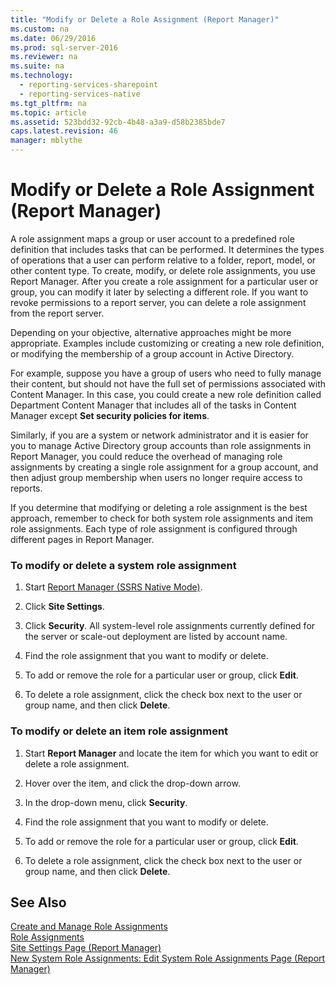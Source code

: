 ```yaml
---
title: "Modify or Delete a Role Assignment (Report Manager)"
ms.custom: na
ms.date: 06/29/2016
ms.prod: sql-server-2016
ms.reviewer: na
ms.suite: na
ms.technology: 
  - reporting-services-sharepoint
  - reporting-services-native
ms.tgt_pltfrm: na
ms.topic: article
ms.assetid: 523bdd32-92cb-4b48-a3a9-d58b2385bde7
caps.latest.revision: 46
manager: mblythe
---
```

# Modify or Delete a Role Assignment (Report Manager)
A role assignment maps a group or user account to a predefined role definition that includes tasks that can be performed. It determines the types of operations that a user can perform relative to a folder, report, model, or other content type. To create, modify, or delete role assignments, you use Report Manager. After you create a role assignment for a particular user or group, you can modify it later by selecting a different role. If you want to revoke permissions to a report server, you can delete a role assignment from the report server.  
  
 Depending on your objective, alternative approaches might be more appropriate. Examples include customizing or creating a new role definition, or modifying the membership of a group account in Active Directory.  
  
 For example, suppose you have a group of users who need to fully manage their content, but should not have the full set of permissions associated with Content Manager. In this case, you could create a new role definition called Department Content Manager that includes all of the tasks in Content Manager except **Set security policies for items**.  
  
 Similarly, if you are a system or network administrator and it is easier for you to manage Active Directory group accounts than role assignments in Report Manager, you could reduce the overhead of managing role assignments by creating a single role assignment for a group account, and then adjust group membership when users no longer require access to reports.  
  
 If you determine that modifying or deleting a role assignment is the best approach, remember to check for both system role assignments and item role assignments. Each type of role assignment is configured through different pages in Report Manager.  
  
### To modify or delete a system role assignment  
  
1.  Start [Report Manager  (SSRS Native Mode)](../../Topics/TopicNameNotContainA/Report-Manager---SSRS-Native-Mode-.md).  
  
2.  Click **Site Settings**.  
  
3.  Click **Security**. All system-level role assignments currently defined for the server or scale-out deployment are listed by account name.  
  
4.  Find the role assignment that you want to modify or delete.  
  
5.  To add or remove the role for a particular user or group, click **Edit**.  
  
6.  To delete a role assignment, click the check box next to the user or group name, and then click **Delete**.  
  
### To modify or delete an item role assignment  
  
1.  Start **Report Manager** and locate the item for which you want to edit or delete a role assignment.  
  
2.  Hover over the item, and click the drop-down arrow.  
  
3.  In the drop-down menu, click **Security**.  
  
4.  Find the role assignment that you want to modify or delete.  
  
5.  To add or remove the role for a particular user or group, click **Edit**.  
  
6.  To delete a role assignment, click the check box next to the user or group name, and then click **Delete**.  
  
## See Also  
 [Create and Manage Role Assignments](../../Topics/TopicNameNotContainA/Create-and-Manage-Role-Assignments.md)   
 [Role Assignments](../../Topics/TopicNameNotContainA/Role-Assignments.md)   
 [Site Settings Page (Report Manager)](../../Topics/TopicNameNotContainA/Site-Settings-Page--Report-Manager-.md)   
 [New System Role Assignments: Edit System Role Assignments Page (Report Manager)](../Topic/New%20System%20Role%20Assignments:%20Edit%20System%20Role%20Assignments%20Page%20\(Report%20Manager\).md)